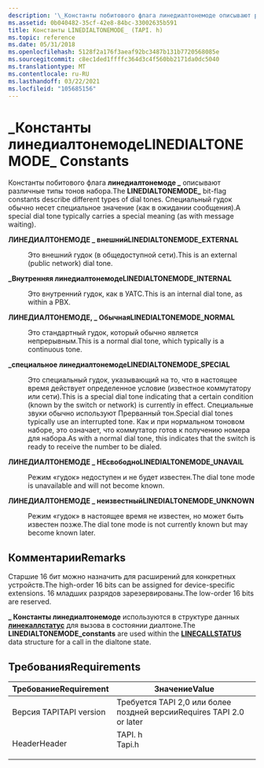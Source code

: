 ```yaml
---
description: '\_Константы побитового флага линедиалтонемоде описывают различные типы тонов набора. Специальный гудок обычно несет специальное значение (как в ожидании сообщения).'
ms.assetid: 0b040482-35cf-42e8-84bc-33002635b591
title: Константы LINEDIALTONEMODE_ (TAPI. h)
ms.topic: reference
ms.date: 05/31/2018
ms.openlocfilehash: 5128f2a176f3aeaf92bc3487b131b7720568085e
ms.sourcegitcommit: c8ec1ded1ffffc364d3c4f560bb2171da0dc5040
ms.translationtype: MT
ms.contentlocale: ru-RU
ms.lasthandoff: 03/22/2021
ms.locfileid: "105685156"
---
```

# <a name="linedialtonemode_-constants"></a><span data-ttu-id="643bb-104">\_Константы линедиалтонемоде</span><span class="sxs-lookup"><span data-stu-id="643bb-104">LINEDIALTONEMODE\_ Constants</span></span>

<span data-ttu-id="643bb-105">Константы побитового флага **линедиалтонемоде \_** описывают различные типы тонов набора.</span><span class="sxs-lookup"><span data-stu-id="643bb-105">The **LINEDIALTONEMODE\_** bit-flag constants describe different types of dial tones.</span></span> <span data-ttu-id="643bb-106">Специальный гудок обычно несет специальное значение (как в ожидании сообщения).</span><span class="sxs-lookup"><span data-stu-id="643bb-106">A special dial tone typically carries a special meaning (as with message waiting).</span></span>

<dl> <dt>

<span data-ttu-id="643bb-107"><span id="LINEDIALTONEMODE_EXTERNAL"></span><span id="linedialtonemode_external"></span>**ЛИНЕДИАЛТОНЕМОДЕ \_ внешний**</span><span class="sxs-lookup"><span data-stu-id="643bb-107"><span id="LINEDIALTONEMODE_EXTERNAL"></span><span id="linedialtonemode_external"></span>**LINEDIALTONEMODE\_EXTERNAL**</span></span>
</dt> <dd> <dl> <dt>



<span data-ttu-id="643bb-108">Это внешний гудок (в общедоступной сети).</span><span class="sxs-lookup"><span data-stu-id="643bb-108">This is an external (public network) dial tone.</span></span>


</dt> </dl> </dd> <dt>

<span data-ttu-id="643bb-109"><span id="LINEDIALTONEMODE_INTERNAL"></span><span id="linedialtonemode_internal"></span>**\_Внутренняя линедиалтонемоде**</span><span class="sxs-lookup"><span data-stu-id="643bb-109"><span id="LINEDIALTONEMODE_INTERNAL"></span><span id="linedialtonemode_internal"></span>**LINEDIALTONEMODE\_INTERNAL**</span></span>
</dt> <dd> <dl> <dt>



<span data-ttu-id="643bb-110">Это внутренний гудок, как в УАТС.</span><span class="sxs-lookup"><span data-stu-id="643bb-110">This is an internal dial tone, as within a PBX.</span></span>


</dt> </dl> </dd> <dt>

<span data-ttu-id="643bb-111"><span id="LINEDIALTONEMODE_NORMAL"></span><span id="linedialtonemode_normal"></span>**ЛИНЕДИАЛТОНЕМОДЕ, \_ Обычная**</span><span class="sxs-lookup"><span data-stu-id="643bb-111"><span id="LINEDIALTONEMODE_NORMAL"></span><span id="linedialtonemode_normal"></span>**LINEDIALTONEMODE\_NORMAL**</span></span>
</dt> <dd> <dl> <dt>



<span data-ttu-id="643bb-112">Это стандартный гудок, который обычно является непрерывным.</span><span class="sxs-lookup"><span data-stu-id="643bb-112">This is a normal dial tone, which typically is a continuous tone.</span></span>


</dt> </dl> </dd> <dt>

<span data-ttu-id="643bb-113"><span id="LINEDIALTONEMODE_SPECIAL"></span><span id="linedialtonemode_special"></span>**\_специальное линедиалтонемоде**</span><span class="sxs-lookup"><span data-stu-id="643bb-113"><span id="LINEDIALTONEMODE_SPECIAL"></span><span id="linedialtonemode_special"></span>**LINEDIALTONEMODE\_SPECIAL**</span></span>
</dt> <dd> <dl> <dt>



<span data-ttu-id="643bb-114">Это специальный гудок, указывающий на то, что в настоящее время действует определенное условие (известное коммутатору или сети).</span><span class="sxs-lookup"><span data-stu-id="643bb-114">This is a special dial tone indicating that a certain condition (known by the switch or network) is currently in effect.</span></span> <span data-ttu-id="643bb-115">Специальные звуки обычно используют Прерванный тон.</span><span class="sxs-lookup"><span data-stu-id="643bb-115">Special dial tones typically use an interrupted tone.</span></span> <span data-ttu-id="643bb-116">Как и при нормальном тоновом наборе, это означает, что коммутатор готов к получению номера для набора.</span><span class="sxs-lookup"><span data-stu-id="643bb-116">As with a normal dial tone, this indicates that the switch is ready to receive the number to be dialed.</span></span>


</dt> </dl> </dd> <dt>

<span data-ttu-id="643bb-117"><span id="LINEDIALTONEMODE_UNAVAIL"></span><span id="linedialtonemode_unavail"></span>**ЛИНЕДИАЛТОНЕМОДЕ \_ НЕсвободно**</span><span class="sxs-lookup"><span data-stu-id="643bb-117"><span id="LINEDIALTONEMODE_UNAVAIL"></span><span id="linedialtonemode_unavail"></span>**LINEDIALTONEMODE\_UNAVAIL**</span></span>
</dt> <dd> <dl> <dt>



<span data-ttu-id="643bb-118">Режим «гудок» недоступен и не будет известен.</span><span class="sxs-lookup"><span data-stu-id="643bb-118">The dial tone mode is unavailable and will not become known.</span></span>


</dt> </dl> </dd> <dt>

<span data-ttu-id="643bb-119"><span id="LINEDIALTONEMODE_UNKNOWN"></span><span id="linedialtonemode_unknown"></span>**ЛИНЕДИАЛТОНЕМОДЕ \_ неизвестный**</span><span class="sxs-lookup"><span data-stu-id="643bb-119"><span id="LINEDIALTONEMODE_UNKNOWN"></span><span id="linedialtonemode_unknown"></span>**LINEDIALTONEMODE\_UNKNOWN**</span></span>
</dt> <dd> <dl> <dt>



<span data-ttu-id="643bb-120">Режим «гудок» в настоящее время не известен, но может быть известен позже.</span><span class="sxs-lookup"><span data-stu-id="643bb-120">The dial tone mode is not currently known but may become known later.</span></span>


</dt> </dl> </dd> </dl>

## <a name="remarks"></a><span data-ttu-id="643bb-121">Комментарии</span><span class="sxs-lookup"><span data-stu-id="643bb-121">Remarks</span></span>

<span data-ttu-id="643bb-122">Старшие 16 бит можно назначить для расширений для конкретных устройств.</span><span class="sxs-lookup"><span data-stu-id="643bb-122">The high-order 16 bits can be assigned for device-specific extensions.</span></span> <span data-ttu-id="643bb-123">16 младших разрядов зарезервированы.</span><span class="sxs-lookup"><span data-stu-id="643bb-123">The low-order 16 bits are reserved.</span></span>

<span data-ttu-id="643bb-124">**\_ Константы линедиалтонемоде** используются в структуре данных [**линекаллстатус**](/windows/desktop/api/Tapi/ns-tapi-linecallstatus) для вызова в состоянии диалтоне.</span><span class="sxs-lookup"><span data-stu-id="643bb-124">The **LINEDIALTONEMODE\_constants** are used within the [**LINECALLSTATUS**](/windows/desktop/api/Tapi/ns-tapi-linecallstatus) data structure for a call in the dialtone state.</span></span>

## <a name="requirements"></a><span data-ttu-id="643bb-125">Требования</span><span class="sxs-lookup"><span data-stu-id="643bb-125">Requirements</span></span>



| <span data-ttu-id="643bb-126">Требование</span><span class="sxs-lookup"><span data-stu-id="643bb-126">Requirement</span></span> | <span data-ttu-id="643bb-127">Значение</span><span class="sxs-lookup"><span data-stu-id="643bb-127">Value</span></span> |
|-------------------------|-----------------------------------------------------------------------------------|
| <span data-ttu-id="643bb-128">Версия TAPI</span><span class="sxs-lookup"><span data-stu-id="643bb-128">TAPI version</span></span><br/> | <span data-ttu-id="643bb-129">Требуется TAPI 2,0 или более поздней версии</span><span class="sxs-lookup"><span data-stu-id="643bb-129">Requires TAPI 2.0 or later</span></span><br/>                                             |
| <span data-ttu-id="643bb-130">Header</span><span class="sxs-lookup"><span data-stu-id="643bb-130">Header</span></span><br/>       | <dl> <span data-ttu-id="643bb-131"><dt>TAPI. h</dt></span><span class="sxs-lookup"><span data-stu-id="643bb-131"><dt>Tapi.h</dt></span></span> </dl> |



 

 




